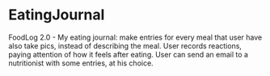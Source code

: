 # EatingJournal
FoodLog 2.0 - My eating journal: make entries for every meal that user have also take pics, instead of describing the meal. User records reactions, paying attention of how it feels after eating. User can send an email to a nutritionist with some entries, at his choice.  
